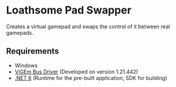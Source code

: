 # Loathsome Pad Swapper
Creates a virtual gamepad and swaps the control of it between real gamepads.

## Requirements
- Windows
- [ViGEm Bus Driver](https://github.com/ViGEm/ViGEmBus) (Developed on version 1.21.442)
- [.NET 6](https://dotnet.microsoft.com/en-us/download/dotnet/6.0) (Runtime for the pre-built application, SDK for building)